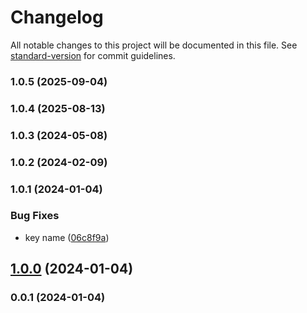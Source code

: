# Changelog

All notable changes to this project will be documented in this file. See [standard-version](https://github.com/conventional-changelog/standard-version) for commit guidelines.

### 1.0.5 (2025-09-04)

### 1.0.4 (2025-08-13)

### 1.0.3 (2024-05-08)

### 1.0.2 (2024-02-09)

### 1.0.1 (2024-01-04)


### Bug Fixes

* key name ([06c8f9a](https://github.com/kikobeats/github-create-secret/commit/06c8f9a841867b6704bd43369e7072cc53ab742c))

## [1.0.0](https://github.com/kikobeats/github-create-secret/compare/v0.0.1...v1.0.0) (2024-01-04)

### 0.0.1 (2024-01-04)
